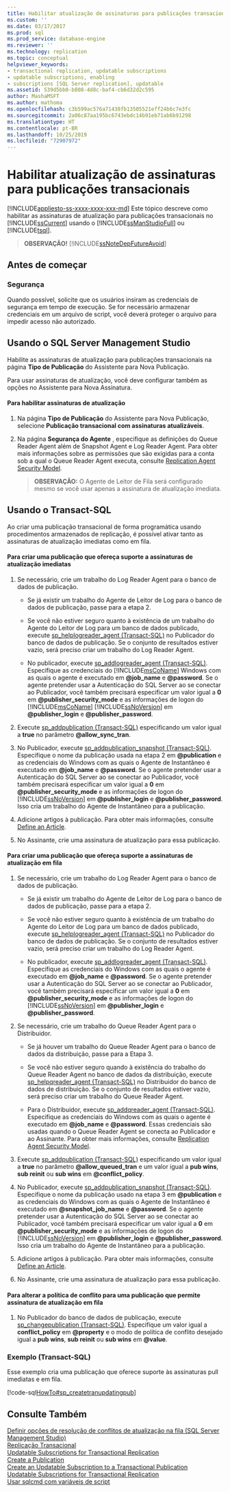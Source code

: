 ```yaml
---
title: Habilitar atualização de assinaturas para publicações transacionais | Microsoft Docs
ms.custom: ''
ms.date: 03/17/2017
ms.prod: sql
ms.prod_service: database-engine
ms.reviewer: ''
ms.technology: replication
ms.topic: conceptual
helpviewer_keywords:
- transactional replication, updatable subscriptions
- updatable subscriptions, enabling
- subscriptions [SQL Server replication], updatable
ms.assetid: 539d5bb0-b808-4d8c-baf4-cb6d32d2c595
author: MashaMSFT
ms.author: mathoma
ms.openlocfilehash: c3b599ac576a71438fb13505521eff24b6c7e3fc
ms.sourcegitcommit: 2a06c87aa195bc6743ebdc14b91eb71ab6b91298
ms.translationtype: HT
ms.contentlocale: pt-BR
ms.lasthandoff: 10/25/2019
ms.locfileid: "72907972"
---
```

# <a name="enable-updating-subscriptions-for-transactional-publications"></a>Habilitar atualização de assinaturas para publicações transacionais
[!INCLUDE[appliesto-ss-xxxx-xxxx-xxx-md](../../../includes/appliesto-ss-xxxx-xxxx-xxx-md.md)]
  Este tópico descreve como habilitar as assinaturas de atualização para publicações transacionais no [!INCLUDE[ssCurrent](../../../includes/sscurrent-md.md)] usando o [!INCLUDE[ssManStudioFull](../../../includes/ssmanstudiofull-md.md)] ou [!INCLUDE[tsql](../../../includes/tsql-md.md)].  
  
> **OBSERVAÇÃO!** [!INCLUDE[ssNoteDepFutureAvoid](../../../includes/ssnotedepfutureavoid-md.md)]  
  

##  <a name="BeforeYouBegin"></a> Antes de começar  
  
###  <a name="Security"></a> Segurança  
 Quando possível, solicite que os usuários insiram as credenciais de segurança em tempo de execução. Se for necessário armazenar credenciais em um arquivo de script, você deverá proteger o arquivo para impedir acesso não autorizado.  
  
##  <a name="SSMSProcedure"></a> Usando o SQL Server Management Studio  
 Habilite as assinaturas de atualização para publicações transacionais na página **Tipo de Publicação** do Assistente para Nova Publicação.  
  
 Para usar assinaturas de atualização, você deve configurar também as opções no Assistente para Nova Assinatura.  
  
#### <a name="to-enable-updating-subscriptions"></a>Para habilitar assinaturas de atualização  
  
1.  Na página **Tipo de Publicação** do Assistente para Nova Publicação, selecione **Publicação transacional com assinaturas atualizáveis**.  
  
2.  Na página **Segurança do Agente** , especifique as definições do Queue Reader Agent além de Snapshot Agent e Log Reader Agent. Para obter mais informações sobre as permissões que são exigidas para a conta sob a qual o Queue Reader Agent executa, consulte [Replication Agent Security Model](../../../relational-databases/replication/security/replication-agent-security-model.md).  

    > **OBSERVAÇÃO:** O Agente de Leitor de Fila será configurado mesmo se você usar apenas a assinatura de atualização imediata.  
  
##  <a name="TsqlProcedure"></a> Usando o Transact-SQL  
 Ao criar uma publicação transacional de forma programática usando procedimentos armazenados de replicação, é possível ativar tanto as assinaturas de atualização imediatas como em fila.  
  
#### <a name="to-create-a-publication-that-supports-immediate-updating-subscriptions"></a>Para criar uma publicação que ofereça suporte a assinaturas de atualização imediatas  
  
1.  Se necessário, crie um trabalho do Log Reader Agent para o banco de dados de publicação.  
  
    -   Se já existir um trabalho do Agente de Leitor de Log para o banco de dados de publicação, passe para a etapa 2.  
  
    -   Se você não estiver seguro quanto à existência de um trabalho do Agente do Leitor de Log para um banco de dados publicado, execute [sp_helplogreader_agent &#40;Transact-SQL&#41;](../../../relational-databases/system-stored-procedures/sp-helplogreader-agent-transact-sql.md) no Publicador do banco de dados de publicação. Se o conjunto de resultados estiver vazio, será preciso criar um trabalho do Log Reader Agent.  
  
    -   No publicador, execute [sp_addlogreader_agent &#40;Transact-SQL&#41;](../../../relational-databases/system-stored-procedures/sp-addlogreader-agent-transact-sql.md). Especifique as credenciais do [!INCLUDE[msCoName](../../../includes/msconame-md.md)] Windows com as quais o agente é executado em **\@job_name** e **\@password**. Se o agente pretender usar a Autenticação do SQL Server ao se conectar ao Publicador, você também precisará especificar um valor igual a **0** em **\@publisher_security_mode** e as informações de logon do [!INCLUDE[msCoName](../../../includes/msconame-md.md)] [!INCLUDE[ssNoVersion](../../../includes/ssnoversion-md.md)] em **\@publisher_login** e **\@publisher_password**.  
  
2.  Execute [sp_addpublication &#40;Transact-SQL&#41;](../../../relational-databases/system-stored-procedures/sp-addpublication-transact-sql.md) especificando um valor igual a **true** no parâmetro **\@allow_sync_tran**.  
  
3.  No Publicador, execute [sp_addpublication_snapshot &#40;Transact-SQL&#41;](../../../relational-databases/system-stored-procedures/sp-addpublication-snapshot-transact-sql.md). Especifique o nome da publicação usada na etapa 2 em **\@publication** e as credenciais do Windows com as quais o Agente de Instantâneo é executado em **\@job_name** e **\@password**. Se o agente pretender usar a Autenticação do SQL Server ao se conectar ao Publicador, você também precisará especificar um valor igual a **0** em **\@publisher_security_mode** e as informações de logon do [!INCLUDE[ssNoVersion](../../../includes/ssnoversion-md.md)] em **\@publisher_login** e **\@publisher_password**. Isso cria um trabalho do Agente de Instantâneo para a publicação.  
  
4.  Adicione artigos à publicação. Para obter mais informações, consulte [Define an Article](../../../relational-databases/replication/publish/define-an-article.md).  
  
5.  No Assinante, crie uma assinatura de atualização para essa publicação.   
  
#### <a name="to-create-a-publication-that-supports-queued-updating-subscriptions"></a>Para criar uma publicação que ofereça suporte a assinaturas de atualização em fila  
  
1.  Se necessário, crie um trabalho do Log Reader Agent para o banco de dados de publicação.  
  
    -   Se já existir um trabalho do Agente de Leitor de Log para o banco de dados de publicação, passe para a etapa 2.  
  
    -   Se você não estiver seguro quanto à existência de um trabalho do Agente do Leitor de Log para um banco de dados publicado, execute [sp_helplogreader_agent &#40;Transact-SQL&#41;](../../../relational-databases/system-stored-procedures/sp-helplogreader-agent-transact-sql.md) no Publicador do banco de dados de publicação. Se o conjunto de resultados estiver vazio, será preciso criar um trabalho do Log Reader Agent.  
  
    -   No publicador, execute [sp_addlogreader_agent &#40;Transact-SQL&#41;](../../../relational-databases/system-stored-procedures/sp-addlogreader-agent-transact-sql.md). Especifique as credenciais do Windows com as quais o agente é executado em **\@job_name** e **\@password**. Se o agente pretender usar a Autenticação do SQL Server ao se conectar ao Publicador, você também precisará especificar um valor igual a **0** em **\@publisher_security_mode** e as informações de logon do [!INCLUDE[ssNoVersion](../../../includes/ssnoversion-md.md)] em **\@publisher_login** e **\@publisher_password**.  
  
2.  Se necessário, crie um trabalho do Queue Reader Agent para o Distribuidor.  
  
    -   Se já houver um trabalho do Queue Reader Agent para o banco de dados da distribuição, passe para a Etapa 3.  
  
    -   Se você não estiver seguro quando à existência do trabalho do Queue Reader Agent no banco de dados da distribuição, execute [sp_helpqreader_agent &#40;Transact-SQL&#41;](../../../relational-databases/system-stored-procedures/sp-helpqreader-agent-transact-sql.md) no Distribuidor do banco de dados de distribuição. Se o conjunto de resultados estiver vazio, será preciso criar um trabalho do Queue Reader Agent.  
  
    -   Para o Distribuidor, execute [sp_addqreader_agent &#40;Transact-SQL&#41;](../../../relational-databases/system-stored-procedures/sp-addqreader-agent-transact-sql.md). Especifique as credenciais do Windows com as quais o agente é executado em **\@job_name** e **\@password**. Essas credenciais são usadas quando o Queue Reader Agent se conecta ao Publicador e ao Assinante. Para obter mais informações, consulte [Replication Agent Security Model](../../../relational-databases/replication/security/replication-agent-security-model.md).  
  
3.  Execute [sp_addpublication &#40;Transact-SQL&#41;](../../../relational-databases/system-stored-procedures/sp-addpublication-transact-sql.md) especificando um valor igual a **true** no parâmetro **\@allow_queued_tran** e um valor igual a **pub wins**, **sub reinit** ou **sub wins** em **\@conflict_policy**.  
  
4.  No Publicador, execute [sp_addpublication_snapshot (Transact-SQL)](../../../relational-databases/system-stored-procedures/sp-addpublication-snapshot-transact-sql.md). Especifique o nome da publicação usado na etapa 3 em **\@publication** e as credenciais do Windows com as quais o Agente de Instantâneo é executado em **\@snapshot_job_name** e **\@password**. Se o agente pretender usar a Autenticação do SQL Server ao se conectar ao Publicador, você também precisará especificar um valor igual a **0** em **\@publisher_security_mode** e as informações de logon do [!INCLUDE[ssNoVersion](../../../includes/ssnoversion-md.md)] em **\@publisher_login** e **\@publisher_password**. Isso cria um trabalho do Agente de Instantâneo para a publicação.  
  
5.  Adicione artigos à publicação. Para obter mais informações, consulte [Define an Article](../../../relational-databases/replication/publish/define-an-article.md).  
  
6.  No Assinante, crie uma assinatura de atualização para essa publicação.  
  
#### <a name="to-change-the-conflict-policy-for-a-publication-that-allows-queued-updating-subscriptions"></a>Para alterar a política de conflito para uma publicação que permite assinatura de atualização em fila  
  
1.  No Publicador do banco de dados de publicação, execute [sp_changepublication &#40;Transact-SQL&#41;](../../../relational-databases/system-stored-procedures/sp-changepublication-transact-sql.md). Especifique um valor igual a **conflict_policy** em **\@property** e o modo de política de conflito desejado igual a **pub wins**, **sub reinit** ou **sub wins** em **\@value**.  
  
###  <a name="TsqlExample"></a> Exemplo (Transact-SQL)  
 Esse exemplo cria uma publicação que oferece suporte às assinaturas pull imediatas e em fila.  
  
 [!code-sql[HowTo#sp_createtranupdatingpub](../../../relational-databases/replication/codesnippet/tsql/enable-updating-subscrip_1.sql)]  
  
## <a name="see-also"></a>Consulte Também  
 [Definir opções de resolução de conflitos de atualização na fila &#40;SQL Server Management Studio&#41;](../../../relational-databases/replication/publish/create-an-updatable-subscription-to-a-transactional-publication.md)   
 [Replicação Transacional](../../../relational-databases/replication/transactional/transactional-replication.md)   
 [Updatable Subscriptions for Transactional Replication](../../../relational-databases/replication/transactional/updatable-subscriptions-for-transactional-replication.md)   
 [Create a Publication](../../../relational-databases/replication/publish/create-a-publication.md)   
 [Create an Updatable Subscription to a Transactional Publication](create-an-updatable-subscription-to-a-transactional-publication.md)   
 [Updatable Subscriptions for Transactional Replication](../../../relational-databases/replication/transactional/updatable-subscriptions-for-transactional-replication.md)   
 [Usar sqlcmd com variáveis de script](../../../relational-databases/scripting/sqlcmd-use-with-scripting-variables.md)  
  
  

